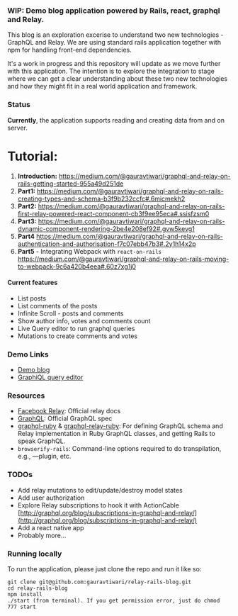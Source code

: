 ### WIP: Demo blog application powered by Rails, react, graphql and Relay.

This blog is an exploration excerise to understand two new technologies - GraphQL and Relay. We are using standard rails application together with npm for handling front-end dependencies.

It's a work in progress and this repository will update as we move further with this application. The intention is to explore the integration to stage where we can get a clear understanding about these two new technologies and how they might fit in a real world application and framework.

### Status

**Currently**, the application supports reading and creating data from and on server.

# Tutorial:
1. **Introduction:** https://medium.com/@gauravtiwari/graphql-and-relay-on-rails-getting-started-955a49d251de
2. **Part1:** https://medium.com/@gauravtiwari/graphql-and-relay-on-rails-creating-types-and-schema-b3f9b232ccfc#.6micmekh2
2. **Part2:**
https://medium.com/@gauravtiwari/graphql-and-relay-on-rails-first-relay-powered-react-component-cb3f9ee95eca#.ssisfzsm0
3. **Part3:**
https://medium.com/@gauravtiwari/graphql-and-relay-on-rails-dynamic-component-rendering-2be4e208ef92#.gvw5kevg1
4. **Part4**
https://medium.com/@gauravtiwari/graphql-and-relay-on-rails-authentication-and-authorisation-f7c07ebb47b3#.2y1h14x2p
4. **Part5** - Integrating Webpack with `react-on-rails`
https://medium.com/@gauravtiwari/graphql-and-relay-on-rails-moving-to-webpack-9c6a420b4eea#.60z7xg1j0

#### Current features
* List posts
* List comments of the posts
* Infinite Scroll - posts and comments
* Show author info, votes and comments count
* Live Query editor to run graphql queries
* Mutations to create comments and votes

### Demo Links
* [Demo blog](https://relay-rails-blog.herokuapp.com/)
* [GraphiQL query editor](https://relay-rails-blog.herokuapp.com/editor)

### Resources

* [Facebook Relay](https://facebook.github.io/relay/): Official relay docs
* [GraphQL](http://facebook.github.io/graphql/): Official GraphQL spec
* [graphql-ruby](https://github.com/rmosolgo/graphql-ruby) & [graphql-relay-ruby](https://github.com/rmosolgo/graphql-relay-ruby): For defining GraphQL schema and Relay implementation in Ruby GraphQL classes, and getting Rails to speak GraphQL.
* ```browserify-rails```: Command-line options required to do transpilation, e.g., —plugin, etc.

### TODOs

* Add relay mutations to edit/update/destroy model states
* Add user authorization
* Explore Relay subscriptions to hook it with ActionCable [http://graphql.org/blog/subscriptions-in-graphql-and-relay/](http://graphql.org/blog/subscriptions-in-graphql-and-relay/)
* Add a react native app
* Probably more...

### Running locally
To run the application, please just clone the repo and run it like so:

```
git clone git@github.com:gauravtiwari/relay-rails-blog.git
cd relay-rails-blog
npm install
./start (from terminal). If you get permission error, just do chmod 777 start
```
